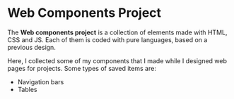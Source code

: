 # Web Components Project
The **Web components project** is a collection of elements made with HTML, CSS and JS.  Each of them is coded with pure languages, based on a previous design.

Here, I collected some of my components that I made while I designed web pages for projects. Some types of saved items are:

 - Navigation bars
 - Tables